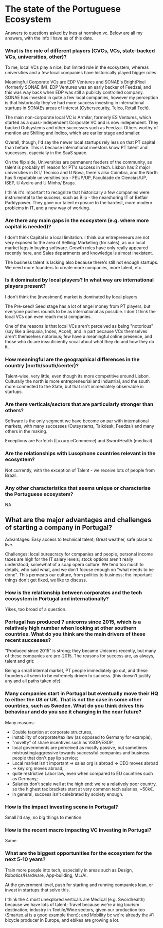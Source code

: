 # The state of the Portuguese Ecosystem

Answers to questions asked by Ines at norrsken.vc. 
Below are all my answers, with the info I have as of this date.

### What is the role of different players (CVCs, VCs, state-backed VCs, universities, other)? 
To me, local VCs play a nice, but limited role in the ecosystem, whereas universities and a few local companies have historically played bigger roles.

Meaningful Corporate VCs are EDP Ventures and SONAE's BrightPixel (formerly SONAE IM). EDP Ventures was an early backer of Feedzai, and this was way back when EDP was still a publicly controlled company. SONAE has invested in quite a few local companies, however my perception is that historically they've had more success investing in international startups in SONAEs areas of interest (Cybersecurity, Telco, Retail Tech). 

The main non-corporate local VC is Armilar, formerly ES Ventures, which started as a quasi-independent Corporate VC and is now independent. They backed Outsystems and other successes such as Feedzai. Others worthy of mention are Shilling and Indico, which are earlier stage and smaller. 

Overall, though, I'd say the newer local startups rely less on that PT capital than before. This is because international investors know PT talent and successes, especially in the SaaS space. 

On the flip side, Universities are permanent feeders of the community, as talent is probably #1 reason for PT's success in tech. Lisbon has 2 major universities in IST/ Técnico and U Nova, there's also Coimbra, and the North has 5 reputable universities too - FEUP/UP, Faculdade de Ciencias/UP, ISEP, U Aveiro and U Minho/ Braga. 

I think it's important to recognize that historically a few companies were instrumental to the success, such as Blip - the nearshoring IT of Betfair Paddypower. They gave our talent exposure to the hardest, more modern problems in IT, and a new way of working.

### Are there any main gaps in the ecosystem (e.g. where more capital is needed)?

I don't think Capital is a local limitation. I think our entrepreneurs are not very exposed to the area of Selling/ Marketing (for sales), as our local market lags in buying software. Growth roles have only really appeared recently here, and Sales departments and knowledge is almost inexistent. 

The business talent is lacking also because there's still not enough startups. We need more founders to create more companies, more talent, etc.

### Is it dominated by local players? In what way are international players present? 

I don't think the (investment) market is dominated by local players. 

The Pre-seed/ Seed stage has a lot of angel money from PT players, but everyone pushes rounds to be as international as possible. I don't think the local VCs can even reach most companies.

One of the reasons is that local VCs aren't perceived as being "notorious" (say like a Sequoia, Index, Accel), and in part because VCs themselves aren't themselves notorious; few have a meaningful online presence, and those who do are inssuficiently vocal about what they do and how they do it. 

### How meaningful are the geographical differences in the country (north/south/center)? 

Talent-wise, very little, even though its more competitive around Lisbon. Culturally the north is more entrepreneurial and industrial, and the south more connected to the State, but that isn't immediately observable in startups.

### Are there verticals/sectors that are particularly stronger than others? 

Software is the only segment we have become on par with international markets, with many successes (Outsystems, Talkdesk, Feedzai) and many others in the making. 

Exceptions are Farfetch (Luxury eCommerce) and SwordHealth (medical).

### Are the relationships with Lusophone countries relevant in the ecosystem? 

Not currently, with the exception of Talent - we receive lots of people from Brazil.

### Any other characteristics that seems unique or characterise the Portuguese ecosystem? 

NA.

## What are the major advantages and challenges of starting a company in Portugal? 

Advantages: Easy access to technical talent; Great weather, safe place to live. 

Challenges: local bureacracy for companies and people, personal income taxes are high for the IT salary levels; stock options aren't really understood; somewhat of a soap opera culture. We tend too much to details, who said what, and we don't focuse enough on "what needs to be done". This permeats our culture, from politics to business: the important things don't get fixed, we like to discuss. 

### How is the relationship between corporates and the tech ecosystem in Portugal and internationally? 

Yikes, too broad of a question.

### Portugal has produced 7 unicorns since 2015, which is a relatively high number when looking at other southern countries. What do you think are the main drivers of these recent successes? 

"Produced since 2015" is strong; they became Unicorns recently, but many of these companies are pre-2015. The reasons for success are, as always, talent and grit: 

Being a small internal market, PT people immediately go out, and these founders all seem to be extremely driven to success. (this doesn't justify any and all paths taken ofc). 

### Many companies start in Portugal but eventually move their HQ to either the US or UK. That is not the case in some other countries, such as Sweden. What do you think drives this behaviour and do you see it changing in the near future? 

Many reasons: 
- Double taxation at corporate structures, 
- instability of corporate/tax law (as opposed to Germany for example), 
- "novelty" of share incentives such as VSOP/ESOP, 
- local governments are perceived as mostly passive, but sometimes mistrusting/aggressive towards successful companies and business people that don't pay lip service; 
- Local market isn't important -> sales org is abroad -> CEO moves abroad -> key org moves abroad; 
- quite restrictive Labor law, even when compared to EU countries such as Germany;
- Salaries don't scale well at the high end: we're a relatively poor country, so the highest tax brackets start at very common tech salaries, ~50k€.   
- In general, success isn't celebrated by society enough.

### How is the impact investing scene in Portugal? 

Small i'd say; no big things to mention.

### How is the recent macro impacting VC investing in Portugal? 
Same.

### What are the biggest opportunities for the ecosystem for the next 5-10 years? 

Train more people into tech, especially in areas such as Design, Robotics/Hardware, App-building, ML/AI. 

At the government level, push for starting and running companies lean, or invest in startups that solve this. 

I think the 4 most unexplored verticals are Medical (e.g. Swordhealth) because we have lots of talent; Travel because we're a big tourism destination; industry in Textile/Wine sectors, given our production too (Smartex.ai is a good example there); and Mobility bc we're already the #1 bicycle producer in Europe, and ebikes are growing a lot.
